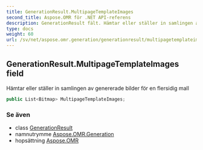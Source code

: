 ```yaml
---
title: GenerationResult.MultipageTemplateImages
second_title: Aspose.OMR för .NET API-referens
description: GenerationResult fält. Hämtar eller ställer in samlingen av genererade bilder för en flersidig mall
type: docs
weight: 60
url: /sv/net/aspose.omr.generation/generationresult/multipagetemplateimages/
---
```

## GenerationResult.MultipageTemplateImages field

Hämtar eller ställer in samlingen av genererade bilder för en flersidig mall

```csharp
public List<Bitmap> MultipageTemplateImages;
```

### Se även

* class [GenerationResult](../)
* namnutrymme [Aspose.OMR.Generation](../../generationresult/)
* hopsättning [Aspose.OMR](../../../)


